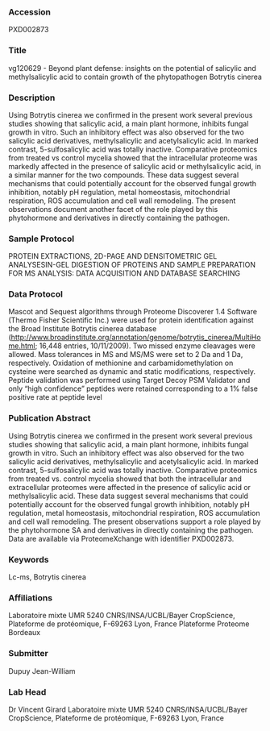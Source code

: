 ### Accession
PXD002873

### Title
vg120629 -  Beyond plant defense: insights on the potential of salicylic and methylsalicylic acid to contain growth of the phytopathogen Botrytis cinerea

### Description
Using Botrytis cinerea we confirmed in the present work several previous studies showing that salicylic acid, a main plant hormone, inhibits fungal growth in vitro. Such an inhibitory effect was also observed for the two salicylic acid derivatives, methylsalicylic and acetylsalicylic acid. In marked contrast, 5-sulfosalicylic acid was totally inactive. Comparative proteomics from treated vs control mycelia showed that the intracellular proteome was markedly affected in the presence of salicylic acid or methylsalicylic acid, in a similar manner for the two compounds. These data suggest several mechanisms that could potentially account for the observed fungal growth inhibition, notably pH regulation, metal homeostasis, mitochondrial respiration, ROS accumulation and cell wall remodeling. The present observations document another facet of the role played by this phytohormone and derivatives in directly containing the pathogen.

### Sample Protocol
PROTEIN EXTRACTIONS, 2D-PAGE AND DENSITOMETRIC GEL ANALYSESIN-GEL DIGESTION OF PROTEINS AND SAMPLE PREPARATION FOR MS ANALYSIS: DATA ACQUISITION AND DATABASE SEARCHING

### Data Protocol
Mascot and Sequest algorithms through Proteome Discoverer 1.4 Software (Thermo Fisher Scientific Inc.) were used for protein identification against the Broad Institute Botrytis cinerea database (http://www.broadinstitute.org/annotation/genome/botrytis_cinerea/MultiHome.html; 16,448 entries, 10/11/2009). Two missed enzyme cleavages were allowed. Mass tolerances in MS and MS/MS were set to 2 Da and 1 Da, respectively. Oxidation of methionine and carbamidomethylation on cysteine were searched as dynamic and static modifications, respectively. Peptide validation was performed using Target Decoy PSM Validator and only “high confidence” peptides were retained corresponding to a 1% false positive rate at peptide level

### Publication Abstract
Using Botrytis cinerea we confirmed in the present work several previous studies showing that salicylic acid, a main plant hormone, inhibits fungal growth in vitro. Such an inhibitory effect was also observed for the two salicylic acid derivatives, methylsalicylic and acetylsalicylic acid. In marked contrast, 5-sulfosalicylic acid was totally inactive. Comparative proteomics from treated vs. control mycelia showed that both the intracellular and extracellular proteomes were affected in the presence of salicylic acid or methylsalicylic acid. These data suggest several mechanisms that could potentially account for the observed fungal growth inhibition, notably pH regulation, metal homeostasis, mitochondrial respiration, ROS accumulation and cell wall remodeling. The present observations support a role played by the phytohormone SA and derivatives in directly containing the pathogen. Data are available via ProteomeXchange with identifier PXD002873.

### Keywords
Lc-ms, Botrytis cinerea

### Affiliations
Laboratoire mixte UMR 5240 CNRS/INSA/UCBL/Bayer CropScience, Plateforme de protéomique, F-69263 Lyon, France
Plateforme Proteome Bordeaux

### Submitter
Dupuy Jean-William

### Lab Head
Dr Vincent Girard
Laboratoire mixte UMR 5240 CNRS/INSA/UCBL/Bayer CropScience, Plateforme de protéomique, F-69263 Lyon, France


